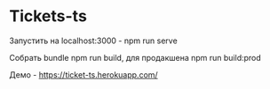 # Tickets-ts

Запустить на localhost:3000 - npm run serve

Собрать bundle npm run build, для продакшена npm run build:prod

Демо - https://ticket-ts.herokuapp.com/
